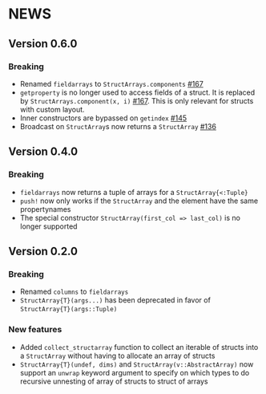 # NEWS

## Version 0.6.0

### Breaking

- Renamed `fieldarrays` to `StructArrays.components` [#167](https://github.com/JuliaArrays/StructArrays.jl/pull/167)
- `getproperty` is no longer used to access fields of a struct. It is replaced by `StructArrays.component(x, i)` [#167](https://github.com/JuliaArrays/StructArrays.jl/pull/167). This is only relevant for structs with custom layout.
- Inner constructors are bypassed on `getindex` [#145](https://github.com/JuliaArrays/StructArrays.jl/pull/136)
- Broadcast on `StructArray`s now returns a `StructArray` [#136](https://github.com/JuliaArrays/StructArrays.jl/pull/136)

## Version 0.4.0

### Breaking

- `fieldarrays` now returns a tuple of arrays for a `StructArray{<:Tuple}`
- `push!` now only works if the `StructArray` and the element have the same propertynames
- The special constructor `StructArray(first_col => last_col)` is no longer supported

## Version 0.2.0

### Breaking

- Renamed `columns` to `fieldarrays`
- `StructArray{T}(args...)` has been deprecated in favor of `StructArray{T}(args::Tuple)`

### New features

- Added `collect_structarray` function to collect an iterable of structs into a `StructArray` without having to allocate an array of structs
- `StructArray{T}(undef, dims)` and `StructArray(v::AbstractArray)` now support an `unwrap` keyword argument to specify on which types to do recursive unnesting of array of structs to struct of arrays
